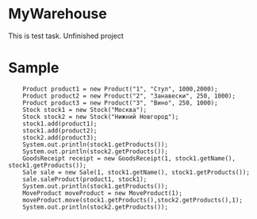 # MyWarehouse
This is test task. Unfinished project
# Sample
        Product product1 = new Product("1", "Стул", 1000,2000);
        Product product2 = new Product("2", "Занавески", 250, 1000);
        Product product3 = new Product("3", "Вино", 250, 1000);
        Stock stock1 = new Stock("Москва");
        Stock stock2 = new Stock("Нижний Новгород");
        stock1.add(product1);
        stock1.add(product2);
        stock2.add(product3);
        System.out.println(stock1.getProducts());
        System.out.println(stock2.getProducts());
        GoodsReceipt receipt = new GoodsReceipt(1, stock1.getName(), stock1.getProducts());
        Sale sale = new Sale(1, stock1.getName(), stock1.getProducts());
        sale.saleProduct(product1, stock1);
        System.out.println(stock1.getProducts());
        MoveProduct moveProduct = new MoveProduct(1);
        moveProduct.move(stock1.getProducts(),stock2.getProducts(),1);
        System.out.println(stock2.getProducts());